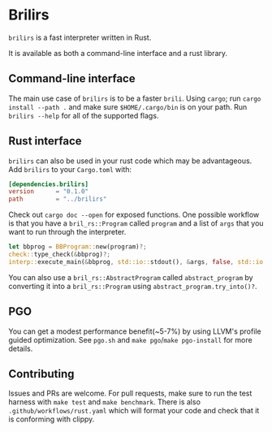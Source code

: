 # Brilirs

`brilirs` is a fast interpreter written in Rust.

It is available as both a command-line interface and a rust library.

## Command-line interface

The main use case of `brilirs` is to be a faster `brili`. Using `cargo`; run `cargo install --path .` and make sure `$HOME/.cargo/bin` is on your path. Run `brilirs --help` for all of the supported flags.

## Rust interface

`brilirs` can also be used in your rust code which may be advantageous. Add `brilirs` to your `Cargo.toml` with:

```toml
[dependencies.brilirs]
version      = "0.1.0"
path         = "../brilirs"
```

Check out `cargo doc --open` for exposed functions. One possible workflow is that you have a `bril_rs::Program` called `program` and a list of `args` that you want to run through the interpreter.

```rust
let bbprog = BBProgram::new(program)?;
check::type_check(&bbprog)?;
interp::execute_main(&bbprog, std::io::stdout(), &args, false, std::io::stderr())?;
```

You can also use a `bril_rs::AbstractProgram` called `abstract_program` by converting it into a `bril_rs::Program` using `abstract_program.try_into()?`.

## PGO

You can get a modest performance benefit(~5-7%) by using LLVM's profile guided optimization. See `pgo.sh` and `make pgo`/`make pgo-install` for more details.

## Contributing

Issues and PRs are welcome. For pull requests, make sure to run the test harness with `make test` and `make benchmark`. There is also `.github/workflows/rust.yaml` which will format your code and check that it is conforming with clippy.
